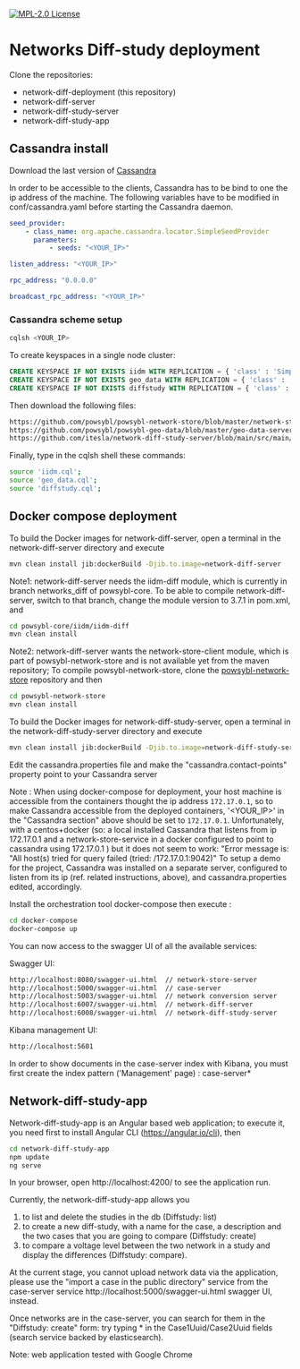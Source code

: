 [![MPL-2.0 License](https://img.shields.io/badge/license-MPL_2.0-blue.svg)](https://www.mozilla.org/en-US/MPL/2.0/)

# Networks Diff-study deployment

Clone the repositories:

* network-diff-deployment  (this repository)
* network-diff-server
* network-diff-study-server
* network-diff-study-app

## Cassandra install

Download the last version of [Cassandra](http://www.apache.org/dyn/closer.lua/cassandra/3.11.5/apache-cassandra-3.11.5-bin.tar.gz)

In order to be accessible to the clients, Cassandra has to be bind to one the ip address of the machine.  The following variables have to be modified in conf/cassandra.yaml before starting the Cassandra daemon.

```yaml
seed_provider:
    - class_name: org.apache.cassandra.locator.SimpleSeedProvider
      parameters:
          - seeds: "<YOUR_IP>"

listen_address: "<YOUR_IP>"

rpc_address: "0.0.0.0"

broadcast_rpc_address: "<YOUR_IP>"
```

### Cassandra scheme setup

```bash
cqlsh <YOUR_IP>
```

To create keyspaces in a single node cluster:

```sql
CREATE KEYSPACE IF NOT EXISTS iidm WITH REPLICATION = { 'class' : 'SimpleStrategy', 'replication_factor' : 1 };
CREATE KEYSPACE IF NOT EXISTS geo_data WITH REPLICATION = { 'class' : 'SimpleStrategy', 'replication_factor' : 1};
CREATE KEYSPACE IF NOT EXISTS diffstudy WITH REPLICATION = { 'class' : 'SimpleStrategy', 'replication_factor' : 1 };
```

Then download the following files:
```html
https://github.com/powsybl/powsybl-network-store/blob/master/network-store-server/src/main/resources/iidm.cql
https://github.com/powsybl/powsybl-geo-data/blob/master/geo-data-server/src/main/resources/geo_data.cql
https://github.com/itesla/network-diff-study-server/blob/main/src/main/resources/diffstudy.cql
```

Finally, type in the cqlsh shell these commands:
```bash 
source 'iidm.cql';
source 'geo_data.cql';
source 'diffstudy.cql';
```

## Docker compose deployment

To build the Docker images for network-diff-server, open a terminal in the network-diff-server directory and execute
```bash 
mvn clean install jib:dockerBuild -Djib.to.image=network-diff-server

```
Note1: network-diff-server needs the iidm-diff module, which is currently in branch networks_diff of powsybl-core. 
To be able to compile network-diff-server, switch to that branch, change the module version to 3.7.1 in pom.xml, and 
```bash 
cd powsybl-core/iidm/iidm-diff
mvn clean install
```

Note2: network-diff-server wants the network-store-client module, which is part of powsybl-network-store and is not available yet from the maven repository;
To compile powsybl-network-store, clone the [powsybl-network-store](https://github.com/powsybl/powsybl-network-store) repository and then
 ```bash 
cd powsybl-network-store
mvn clean install
```

To build the Docker images for network-diff-study-server, open a terminal in the network-diff-study-server directory and execute
```bash 
mvn clean install jib:dockerBuild -Djib.to.image=network-diff-study-server

```
Edit the cassandra.properties file and make the "cassandra.contact-points" property point to your Cassandra server

Note : When using docker-compose for deployment, your host machine is accessible from the containers thought the ip address
`172.17.0.1`, so to make Cassandra accessible from the deployed containers, '<YOUR_IP>' in the "Cassandra section" above should be set to `172.17.0.1`. 
Unfortunately, with a centos+docker (so: a local installed Cassandra that listens from ip 172.17.0.1 and a network-store-service in a docker configured to point to cassandra using 172.17.0.1 ) 
but it does not seem to work: "Error message is: "All host(s) tried for query failed (tried: /172.17.0.1:9042)"
To setup a demo for the project, Cassandra was installed on a separate server, configured to listen from its ip (ref. related instructions, above), 
and cassandra.properties edited, accordingly.

Install the orchestration tool docker-compose then execute :

```bash 
cd docker-compose
docker-compose up
```

You can now access to the swagger UI of all the available services:

Swagger UI:
```html
http://localhost:8080/swagger-ui.html  // network-store-server
http://localhost:5000/swagger-ui.html  // case-server
http://localhost:5003/swagger-ui.html  // network conversion server
http://localhost:6007/swagger-ui.html  // network-diff-server
http://localhost:6008/swagger-ui.html  // network-diff-study-server
```
Kibana management UI:
```html
http://localhost:5601
```
In order to show documents in the case-server index with Kibana, you must first create the index pattern ('Management' page) : case-server*


## Network-diff-study-app

Network-diff-study-app is an Angular based web application; to execute it, you need first to install Angular CLI (https://angular.io/cli),
then

```bash 
cd network-diff-study-app
npm update
ng serve
```
In your browser, open http://localhost:4200/ to see the application run.

Currently, the network-diff-study-app allows you 

1) to list and delete the studies in the db (Diffstudy: list)
2) to create a new diff-study, with a name for the case, a description and the two cases that you are going to compare (Diffstudy: create) 
3) to compare a voltage level between the two network in a study and display the differences (Diffstudy: compare).   

At the current stage, you cannot upload network data via the application, please use the "import a case in the public directory" service from the case-server service http://localhost:5000/swagger-ui.html swagger UI, instead.

Once networks are in the case-server, you can search for them in the "Diffstudy: create" form: try typing * in the Case1Uuid/Case2Uuid fields (search service backed by elasticsearch).

Note: web application tested with Google Chrome
